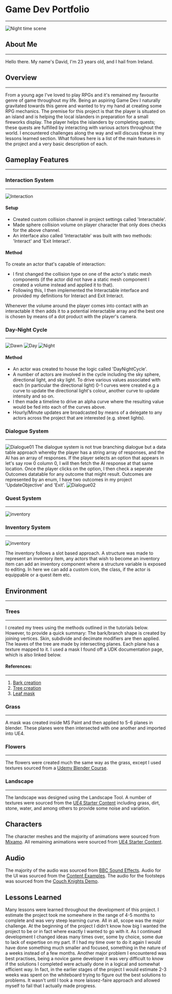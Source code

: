 # Game Dev Portfolio
--------------------
![Night time scene](/images/nighttower.png)

## About Me
-----------
Hello there. My name's David, I'm 23 years old, and I hail from Ireland.

## Overview
-----------
From a young age I've loved to play RPGs and it's remained my favourite genre of game throughout my life. Being an aspiring Game Dev I naturally gravitated towards this genre and wanted to try my hand at creating some RPG mechanics. The premise for this project is that the player is situated on an island and is helping the local islanders in preparation for a small fireworks display. The player helps the islanders by completing quests; these quests are fulfilled by interacting with various actors throughout the world.
I encountered challenges along the way and will discuss these in my lessons learned section. What follows here is a list of the main features in the project and a very basic description of each.

## Gameplay Features
--------------------

### Interaction System
----------------------
![Interaction](/images/interaction.png)

#### Setup
* Created custom collision channel in project settings called 'Interactable'.
* Made sphere collision volume on player character that only does checks for the above channel.
* An interface also called 'Interactable' was built with two methods: 'Interact' and 'Exit Interact'.

#### Method
To create an actor that's capable of interaction:
* I first changed the collision type on one of the actor's static mesh components (if the actor did not have a static mesh component I created a volume instead and applied it to that).
* Following this, I then implemented the Interactable interface and provided my definitions for Interact and Exit Interact.

Whenever the volume around the player comes into contact with an interactable it then adds it to a potential interactable array and the best one is chosen by means of a dot product with the player's camera.

### Day-Night Cycle
-------------------
![Dawn](/images/dawntime.png)
![Day](/images/daytime.png)
![Night](/images/nighttime.png)

#### Method

* An actor was created to house the logic called 'DayNightCycle'.
* A number of actors are involved in the cycle including the sky sphere, directional light, and sky light. To drive various values associated with each (in particular the directional light) 0-1 curves were created e.g a curve to update the directional light's colour, another curve to update intensity and so on.
* I then made a timeline to drive an alpha curve where the resulting value would be fed into each of the curves above.
* Hourly/Minute updates are broadcasted by means of a delegate to any actors across the project that are interested (e.g. street lights).

### Dialogue System
-------------------
![Dialogue01](/images/dialogue01.png)
The dialogue system is not true branching dialogue but a data table approach whereby the player has a string array of responses, and the AI has an array of responses. If the player selects an option that appears in let's say row 0 column 0, I will then fetch the AI response at that same location. Once the player clicks on the option, I then check a seperate Outcomes datatable for any outcome that might result. Outcomes are represented by an enum, I have two outcomes in my project 'UpdateObjective' and 'Exit'.
![Dialogue02](/images/casualdialogue.png)


### Quest System
----------------
![inventory](/images/quests.png)



### Inventory System
--------------------
![inventory](/images/inventory.png)

The inventory follows a slot based approach. A structure was made to represent an inventory item, any actors that wish to become an inventory item can add an inventory component where a structure variable is exposed to editing. In here we can add a custom icon, the class, if the actor is equippable or a quest item etc.

## Environment
--------------

### Trees
---------
I created my trees using the methods outlined in the tutorials below. However, to provide a quick summary: The bark/branch shape is created by joining vertices. Skin, subdivide and decimate modifiers are then applied. The leaves of the tree are made by intersecting planes. Each plane has a texture mapped to it. I used a mask I found off a UDK documentation page, which is also linked below.

#### References:
----------------
1. [Bark creation](https://www.youtube.com/watch?v=wB0VgyN8tOw)
1. [Tree creation](https://www.youtube.com/watch?v=_Br6Xq4LZcI)
1. [Leaf mask](https://api.unrealengine.com/udk/Three/rsrc/Three/SoftMasked/GoodLeafMask.jpg)

### Grass
--------------
A mask was created inside MS Paint and then applied to 5-6 planes in blender. These planes were then intersected with one another and imported into UE4.

### Flowers
--------------
The flowers were created much the same way as the grass, except I used textures sourced from a [Udemy Blender Course](https://www.udemy.com/blendertutorial/).

### Landscape
--------------
The landscape was designed using the Landscape Tool. A number of textures were sourced from the [UE4 Starter Content](https://docs.unrealengine.com/en-us/Engine/Content/Packs) including grass, dirt, stone, water, and among others to provide some noise and variation.

## Characters

The character meshes and the majority of animations were sourced from [Mixamo](https://www.mixamo.com/#/). All remaining animations were sourced from [UE4 Starter Content](https://docs.unrealengine.com/en-us/Engine/Content/Packs).

## Audio

The majority of the audio was sourced from [BBC Sound Effects](http://bbcsfx.acropolis.org.uk/). Audio for the UI was sourced from the [Content Examples](https://docs.unrealengine.com/en-us/Resources/ContentExamples). The audio for the footsteps was sourced from the [Couch Knights Demo](https://www.unrealengine.com/marketplace/couch-knights).

## Lessons Learned

Many lessons were learned throughout the development of this project. I estimate the project took me somewhere in the range of 4-5 months to complete and was very steep learning curve. All in all, scope was the major challenge. At the beginning of the project I didn't know how big I wanted the project to be or in fact where exactly I wanted to go with it. As I continued development I changed ideas many times over, some by choice, some due to lack of expertise on my part. If I had my time over to do it again I would have done something much smaller and focused, something in the nature of a weeks instead of a few months. Another major problem I encountered was best practises, being a novice game developer it was very difficult to know if the solutions I completed were actually done in a logical and somewhat efficient way. In fact, in the earlier stages of the project I would estimate 2-3 weeks was spent on the whiteboard trying to figure out the best solutions to problems. It wasn't until I took a more laissez-faire approach and allowed myself to fail that I actually made progress.

